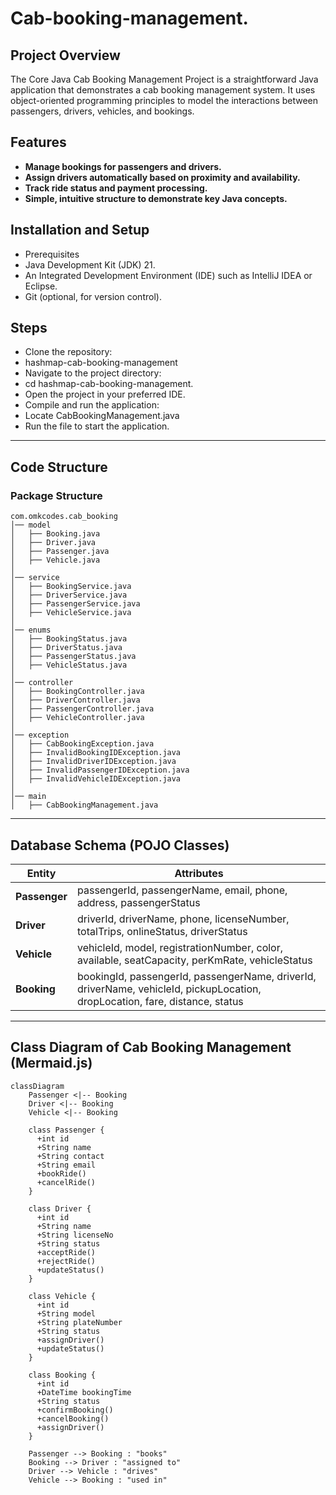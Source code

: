 # Cab-booking-management.

## **Project Overview**
The Core Java  Cab Booking Management Project is a straightforward Java application that demonstrates a
cab booking management system. It uses object-oriented programming principles to model the interactions between passengers, drivers, vehicles, and bookings.

## **Features**
- **Manage bookings for passengers and drivers.**
- **Assign drivers automatically based on proximity and availability.**
- **Track ride status and payment processing.**
- **Simple, intuitive structure to demonstrate key Java concepts.**

## **Installation and Setup**
- Prerequisites
- Java Development Kit (JDK) 21.
- An Integrated Development Environment (IDE) such as IntelliJ IDEA or Eclipse.
- Git (optional, for version control).

## **Steps**
- Clone the repository:
- hashmap-cab-booking-management
- Navigate to the project directory:
- cd hashmap-cab-booking-management.
- Open the project in your preferred IDE.
- Compile and run the application:
- Locate CabBookingManagement.java
- Run the file to start the application.
---
## **Code Structure**
### **Package Structure**
```plaintext
com.omkcodes.cab_booking
│── model
│   ├── Booking.java
│   ├── Driver.java
│   ├── Passenger.java
│   ├── Vehicle.java
│
│── service
│   ├── BookingService.java
│   ├── DriverService.java
│   ├── PassengerService.java
│   ├── VehicleService.java
│
│── enums
│   ├── BookingStatus.java
│   ├── DriverStatus.java
│   ├── PassengerStatus.java
│   ├── VehicleStatus.java
│
│── controller
│   ├── BookingController.java
│   ├── DriverController.java
│   ├── PassengerController.java
│   ├── VehicleController.java
│
│── exception
│   ├── CabBookingException.java
│   ├── InvalidBookingIDException.java
│   ├── InvalidDriverIDException.java
│   ├── InvalidPassengerIDException.java
│   ├── InvalidVehicleIDException.java
│
│── main
│   ├── CabBookingManagement.java
```
---
## **Database Schema (POJO Classes)**
| **Entity**     | **Attributes**                                                    |
|---------------|------------------------------------------------------------------|
| **Passenger**  | passengerId, passengerName, email, phone, address, passengerStatus |
| **Driver**     | driverId, driverName, phone, licenseNumber, totalTrips, onlineStatus, driverStatus |
| **Vehicle**    | vehicleId, model, registrationNumber, color, available, seatCapacity, perKmRate, vehicleStatus |
| **Booking**    | bookingId, passengerId, passengerName, driverId, driverName, vehicleId, pickupLocation, dropLocation, fare, distance, status |

---
## **Class Diagram of Cab Booking Management (Mermaid.js)**
```mermaid
classDiagram
    Passenger <|-- Booking
    Driver <|-- Booking
    Vehicle <|-- Booking

    class Passenger {
      +int id
      +String name
      +String contact
      +String email
      +bookRide()
      +cancelRide()
    }

    class Driver {
      +int id
      +String name
      +String licenseNo
      +String status
      +acceptRide()
      +rejectRide()
      +updateStatus()
    }

    class Vehicle {
      +int id
      +String model
      +String plateNumber
      +String status
      +assignDriver()
      +updateStatus()
    }

    class Booking {
      +int id
      +DateTime bookingTime
      +String status
      +confirmBooking()
      +cancelBooking()
      +assignDriver()
    }

    Passenger --> Booking : "books"
    Booking --> Driver : "assigned to"
    Driver --> Vehicle : "drives"
    Vehicle --> Booking : "used in"

